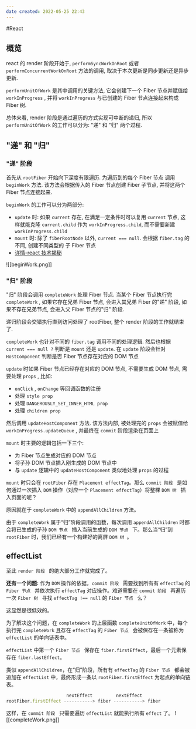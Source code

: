 ```yaml
---
date created: 2022-05-25 22:43
---
```


#React

## 概览

react 的 render 阶段开始于, `performSyncWorkOnRoot` 或者 `performConcurrentWorkOnRoot` 方法的调用, 取决于本次更新是同步更新还是异步更新.

`performUnitOfWork` 是其中调用的关键方法, 它会创建下一个 Fiber 节点并赋值给 `workInProgress` , 并将 `workInProgress` 与已创建的 Fiber 节点连接起来构成 Fiber 树.

总体来看, render 阶段是通过遍历的方式实现可中断的递归, 所以 `performUnitOfWork` 的工作可以分为: "递" 和 "归" 两个过程.

## "递" 和 "归"

### "递" 阶段

首先从 `rootFiber` 开始向下深度有限遍历. 为遍历到的每个 Fiber 节点 调用 `beginWork` 方法. 该方法会根据传入的 Fiber 节点创建 Fiber 子节点, 并将这两个 Fiber 节点连接起来.

`beginWork` 的工作可以分为两部分:

- `update` 时: 如果 `current` 存在, 在满足一定条件时可以复用 `current` 节点, 这样就能克隆 `current.child` 作为 `workInProgress.child`, 而不需要新建 `workInProgress.child`
- `mount` 时: 除了 `fiberRootNode` 以外, `current === null`. 会根据 `fiber.tag` 的不同, 创建不同类型的 子 Fiber 节点
- [详情-react 技术揭秘](https://react.iamkasong.com/process/beginWork.html#%E6%96%B9%E6%B3%95%E6%A6%82%E8%A7%88)

![[beginWork.png]]

### "归" 阶段

"归" 阶段会调用 `completeWork` 处理 Fiber 节点. 当某个 Fiber 节点执行完 `completeWork` , 如果它存在兄弟 Fiber 节点, 会进入其兄弟 Fiber 的"递" 阶段, 如果不存在兄弟节点, 会进入父 Fiber 节点的"归" 阶段.

递归阶段会交错执行直到访问处理了 rootFiber, 整个 render 阶段的工作就结束了.

`completeWork` 也针对不同的 `fiber.tag` 调用不同的处理逻辑. 然后也根据 `current === null ?` 判断是 `mount` 还是 `update`. 在 `update` 阶段会针对 `HostComponent` 判断是否 Fiber 节点存在对应的 DOM 节点

`update` 时如果 Fiber 节点已经存在对应的 DOM 节点, 不需要生成 DOM 节点, 需要处理 `props` , 比如:

- `onClick` , `onChange` 等回调函数的注册
- 处理 `style prop`
- 处理 `DANGEROUSLY_SET_INNER_HTML prop`
- 处理 `children prop`

然后调用 `updateHostComponent` 方法. 该方法内部, 被处理完的 `props` 会被赋值给 `workInProgress.updateQueue` , 并最终在 `commit` 阶段渲染在页面上

`mount` 时主要的逻辑包括一下三个:

- 为 Fiber 节点生成对应的 DOM 节点
- 将子孙 DOM 节点插入刚生成的 DOM 节点中
- 与 `update` 逻辑中的 `updateHostComponent` 类似地处理 `props` 的过程

`mount` 时只会在 `rootFiber` 存在 `Placement effectTag`。那么 `commit 阶段 ` 是如何通过一次插入 `DOM` 操作（对应一个 `Placement effectTag`）将整棵 `DOM 树 ` 插入页面的呢？

原因就在于 `completeWork` 中的 `appendAllChildren` 方法。

由于 `completeWork` 属于“归”阶段调用的函数，每次调用 `appendAllChildren` 时都会将已生成的子孙 `DOM 节点 ` 插入当前生成的 `DOM 节点 ` 下。那么当“归”到 `rootFiber` 时，我们已经有一个构建好的离屏 `DOM 树 `。

## effectList

至此 `render 阶段 ` 的绝大部分工作就完成了。

**还有一个问题:** 作为 `DOM` 操作的依据，`commit 阶段 ` 需要找到所有有 `effectTag` 的 `Fiber 节点 ` 并依次执行 `effectTag` 对应操作。难道需要在 `commit 阶段 ` 再遍历一次 `Fiber 树 ` 寻找 `effectTag !== null` 的 `Fiber 节点 ` 么？

这显然是很低效的。

为了解决这个问题，在 `completeWork` 的上层函数 `completeUnitOfWork` 中，每个执行完 `completeWork` 且存在 `effectTag` 的 `Fiber 节点 ` 会被保存在一条被称为 `effectList` 的单向链表中。

`effectList` 中第一个 `Fiber 节点 ` 保存在 `fiber.firstEffect`，最后一个元素保存在 `fiber.lastEffect`。

类似 `appendAllChildren`，在“归”阶段，所有有 `effectTag` 的 `Fiber 节点 ` 都会被追加在 `effectList` 中，最终形成一条以 `rootFiber.firstEffect` 为起点的单向链表。

```js
                       nextEffect         nextEffect
rootFiber.firstEffect -----------> fiber -----------> fiber
```

这样，在 `commit 阶段 ` 只需要遍历 `effectList` 就能执行所有 `effect` 了。
![[completeWork.png]]
